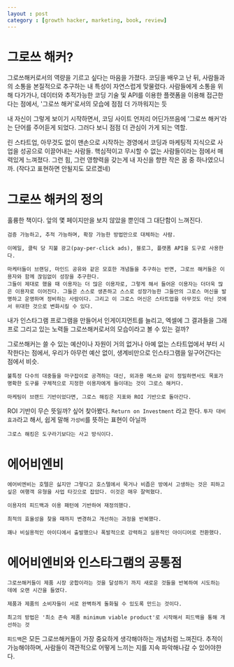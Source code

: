 ```yaml
---
layout : post
category : [growth hacker, marketing, book, review]
---
```


# 그로쓰 해커?

그로쓰해커로서의 역량을 기르고 싶다는 마음을 가졌다. 
코딩을 배우고 난 뒤, 사람들과의 소통을 본질적으로 추구하는 내 특성이 자연스럽게 맞물렸다. 
사람들에게 소통을 위해 다가가나, 데이터와 추적가능한 코딩 기술 및 API를 이용한 플랫폼을 이용해 접근한다는 점에서, '그로쓰 해커'로서의 모습에 점점 더 가까워지는 듯

내 자신이 그렇게 보이기 시작하면서,
코딩 사이트 언저리 어딘가쯔음에 '그로쓰 해커'라는 단어를 주어듣게 되었다.
그러다 보니 점점 더 관심이 가게 되는 역할.

린 스타트업, 아무것도 없이 맨손으로 시작하는 경영에서 코딩과 마케팅적 지식으로 사업을 성공으로 이끌어내는 사람들.
핵심적이고 무시할 수 없는 사람들이라는 점에서 매력있게 느껴졌다.
그런 힘, 그런 영향력을 갖는게 내 자신을 향한 작은 꿈 중 하나였으니까.
(작다고 표현하면 안될지도 모르겠네)




# 그로쓰 해커의 정의

훌륭한 책이다.
앞의 몇 페이지만을 보지 않았을 뿐인데
그 대단함이 느껴진다.

```
검증 가능하고, 추적 가능하며, 확장 가능한 방법만으로 대체하는 사람.

이메일, 클릭 당 지불 광고(pay-per-click ads), 블로그, 플랫폼 API을 도구로 사용한다.

마케터들이 브랜딩, 마인드 공유와 같은 모호한 개념들을 추구하는 반면, 그로쓰 해커들은 이용자와 함께 끊임없이 성장을 추구한다.
그들이 제대로 했을 때 이용자는 더 많은 이용자로, 그렇게 해서 들어온 이용자는 더더욱 많은 이용자로 이어진다. 그들은 스스로 생존하고 스스로 성장가능한 그들만의 그로스 머신을 발명하고 운영하며 정비하는 사람이다. 그리고 이 그로스 머신은 스타트업을 아무것도 아닌 것에서 위대한 것으로 변화시킬 수 있다.
```

내가 인스타그램 프로그램을 만들어서 인게이지먼트를 늘리고, 엑셀에 그 결과들을 그래프로 그리고 있는 노력들 그로쓰해커로서의 모습이라고 볼 수 있는 걸까?


그로쓰해커는 쓸 수 있는 예산이나 자원이 거의 없거나 아예 없는 스타트업에서 부터 시작한다는 점에서, 우리가 아무런 예산 없이, 생계비만으로 인스타그램을 일구어간다는 점에서 비슷.

```
불특정 다수의 대중들을 마구잡이로 공격하는 대신, 외과용 메스와 같이 정밀하면서도 목표가 명확한 도구를 구체적으로 지정한 이용자에게 들이대는 것이 그로스 해커다.
```


```
마케팅이 브랜드 기반이었다면, 그로스 해킹은 지표와 ROI 기반으로 돌아간다.
```
ROI 기반이 무슨 뜻일까? 싶어 찾아봤다.
`Return on Investment` 라고 한다.
`투자 대비 효과`라고 해서, 쉽게 말해 `가성비`를 뜻하는 표현이 아닐까

```
그로스 해킹은 도구라기보다는 사고 방식이다.
```

# 에어비엔비

```
에어비엔비는 호텔은 싫지만 그렇다고 호스텔에서 묵거나 비좁은 방에서 고생하는 것은 피하고 싶은 여행객 유형을 사업 타깃으로 잡았다. 이것은 매우 잘먹혔다.

이용자의 피드백과 이용 패턴에 기반하여 재정의했다.

최적의 효율성을 찾을 때까지 변경하고 개선하는 과정을 반복했다.

꽤나 비실용적인 아이디에서 출발했으나 폭발적으로 강력하고 실용적인 아이디어로 전환했다.
```

# 에어비엔비와 인스타그램의 공통점

```
그로쓰해커들이 제품 시장 궁합이라는 것을 달성하기 까지 새로운 것들을 반복하여 시도하는 데에 오랜 시간을 들였다.

제품과 제품의 소비자들이 서로 완벽하게 돌화될 수 있도록 만드는 것이다.

최고의 방법은 '최소 존속 제품 minimum viable product'로 시작해서 피드백을 통해 개선하는 것
```

`피드백`은 모든 그로쓰해커들이 가장 중요하게 생각해야하는 개념처럼 느껴진다.
추적이 가능해야하며, 사람들이 객관적으로 어떻게 느끼는 지를 지속 파악해나갈 수 있어야한다.
